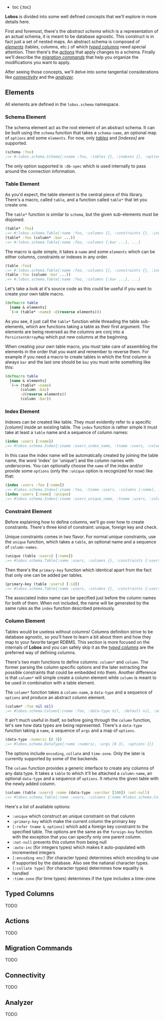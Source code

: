
* toc
{:toc}

**Lobos** is divided into some well defined concepts that we'll explore
in more details here.

First and foremost, there's the *abstract schema* which is a
representation of an actual schema, it is meant to be database
agnostic. This construct is in fact just a set of nested maps. An
abstract schema is composed of *[elements]* (tables, columns, etc.) of
which *[typed columns]* need special attention. Then there's the
*[actions]* that apply changes to a schema. Finally we'll describe the
*[migration commands]* that help you organize the modifications you want
to apply.

After seeing those concepts, we'll delve into some tangential
considerations like *[connectivity]* and the *[analyzer]*.

## Elements

All elements are defined in the `lobos.schema` namespace.

### Schema Element

The schema element act as the root element of an abstract schema. It can
be built using the `schema` function that takes a `schema-name`, an
optional map of `options` and some `elements`. For now, only *[tables]* and
*[indexes]* are supported.

```clojure
(schema :foo)
;=> #:lobos.schema.Schema{:sname :foo, :tables {}, :indexes {}, :options {}}
```

The only option supported is `:db-spec` which is used internally to pass
around the connection information.

### Table Element

As you'd expect, the table element is the central piece of this
library. There's a macro, called `table`, and a function called `table*`
that let you create one.

The `table*` function is similar to `schema`, but the given sub-elements
must be disjoined.

```clojure
(table* :foo)
;=> #:lobos.schema.Table{:name :foo, :columns {}, :constraints {}, :indexes {}}
(table* :foo (column* :bar ...))
;=> #:lobos.schema.Table{:name :foo, :columns {:bar ...}, ...}
```

The macro is quite simple, it takes a `name` and some `elements` which
can be either columns, constraints or indexes in any order.

```clojure
(table :foo)
;=> #:lobos.schema.Table{:name :foo, :columns {}, :constraints {}, :indexes {}}
(table :foo (column :bar ...))
;=> #:lobos.schema.Table{:name :foo, :columns {:bar ...}, ...}
```

Let's take a look at it's source code as this could be useful if you
want to create your own table macro.

```clojure
(defmacro table
  [name & elements]
  `(-> (table* ~name) ~@(reverse elements)))
```

As you see, it just call the `table*` function while threading the table
sub-elements, which are functions taking a table as their first
argument. The elements are being reversed as the columns are conj into a
`PersistentArrayMap` which put new columns at the beginning.

When creating your own table macro, you must take care of assembling the
elements in the order that you want and remember to reverse them. For
example if you need a macro to create tables in which the first column
is always `bar` and the last one should be `baz` you must write
something like this:

```clojure
(defmacro table
  [name & elements]
  `(-> (table* ~name)
       (column :baz)
       ~@(reverse elements))
       (column :bar))
```

### Index Element

Indexes can be created like table. They must evidently refer to a
specific *[column]* inside an existing table. The `index` function is
rather simple it must take at least a `table` name and a sequence of
column names:

```clojure
(index :users [:name])
;=> #lobos.schema.Index{:iname :users_index_name, :tname :users, :columns [:name], :options nil}
```

In this case the index name will be automatically created by joining the
table name, the word 'index' (or 'unique') and the column names with
underscores. You can optionally choose the `name` of the index and/or
provide some `options` (only the `:unique` option is recognized for now)
like that:

```clojure
(index :users :foo [:name])
;=> #lobos.schema.Index{:iname :foo, :tname :users, :columns [:name], :options nil}
(index :users [:name] :unique)
;=> #lobos.schema.Index{:iname :users_unique_name, :tname :users, :columns [:name], :options [:unique]}
```

### Constraint Element

Before explaining how to define columns, we'll go over how to create
constraints. There's three kind of constraint: unique, foreign key and
check.

Unique constraints comes in two flavor. For normal unique constraints,
use the `unique` function, which takes a `table`, an optional name and a
sequence of `column-names`.

```clojure
(unique (table :users) [:name])
;=> #lobos.schema.Table{:name :users, :columns {}, :constraints {:users_unique_name #lobos.schema.UniqueConstraint{:cname :users_unique_name, :ctype :unique, :columns [:name]}}, :indexes {}}
```

Then there's the `primary-key` function which identical apart from the
fact that only one can be added per tables.

```clojure
(primary-key (table :users) [:id])
;=> #lobos.schema.Table{:name :users, :columns {}, :constraints {:users_primary_key_id #lobos.schema.UniqueConstraint{:cname :users_primary_key_id, :ctype :primary-key, :columns [:id]}}, :indexes {}}
```

The associated index name can be specified just before the column names
for both of them. When not included, the name will be generated by the
same rules as the `index` function described previously.

### Column Element

Tables would be useless without columns! Columns definition strive to be
database agnostic, so you'll have to learn a bit about them and how they
map to your favorite target RDBMS. This section is more focused on the
internals of **Lobos** and you can safely skip it as the
*[typed columns]* are the preferred way of defining columns.

There's two main functions to define columns: `column*` and
`column`. The former parsing the column specific options and the later
extracting the possible constraints that could be embedded into
them. Another difference is that `column*` will simple create a column
element while `column` is meant to be used in combination with a table
element.

The `column*` function takes a `column-name`, a `data-type` and a
sequence of `options` and produce an abstract column element.

```clojure
(column* :foo nil nil)
;=> #lobos.schema.Column{:cname :foo, :data-type nil, :default nil, :auto-inc false, :not-null false, :others []}
```

It ain't much useful in itself, so before going through the `column`
function, let's see how data types are being represented. There's a
`data-type` function taking a `name`, a sequence of `args` and a map of
`options`.

```clojure
(data-type :numeric [8 3])
;=> #lobos.schema.DataType{:name :numeric, :args [8 3], :options {}}
```

The options include `encoding`, `collate` and `time-zone`. Only the
later is currently supported by some of the backends.

The `column` function provides a generic interface to create any columns
of any data type. It takes a `table` to which it'll be attached a
`column-name`, an optional `data-type` and a sequence of `options`. It
returns the given table with the newly added column.

```clojure
(column (table :users) :name (data-type :varchar [100]) :not-null)
;=> #lobos.schema.Table{:name :users, :columns {:name #lobos.schema.Column{:cname :name, :data-type #lobos.schema.DataType{:name :varchar, :args [100], :options {}}, :default nil, :auto-inc false, :not-null true, :others []}}, :constraints {}, :indexes {}}
```

Here's a list of available options:

 * `:unique` which construct an unique constraint on that column
 * `:primary-key` which make the current column the primary key
 * `[:refer tname & options]` which add a foreign key constraint to
   the specified table. The options are the same as the `foreign-key`
   function with the exception that you can specify only one parent
   column.
 * `:not-null` prevents this column from being null
 * `:auto-inc` (for integers types) which makes it auto-populated with
   incremented integers
 * `[:encoding enc]` (for character types) determines which encoding to
   use if supported by the database. Also see the natianal character types.
 * `[:collate type]` (for character types) determines how equality is
   handled
 * `:time-zone` (for time types) determines if the type includes a time-zone

## Typed Columns

TODO

## Actions

TODO

## Migration Commands

TODO

## Connectivity

TODO

## Analyzer

TODO


[actions]:            #actions
[elements]:           #elements
[tables]:             #table-element
[typed columns]:      #typed-columns
[migration commands]: #migration-commands
[connectivity]:       #connectivity
[analyzer]:           #analyzer
